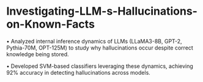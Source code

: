 # Investigating-LLM-s-Hallucinations-on-Known-Facts

• Analyzed internal inference dynamics of LLMs (LLaMA3-8B, GPT-2, Pythia-70M, OPT-125M) to study
why hallucinations occur despite correct knowledge being stored.

• Developed SVM-based classifiers leveraging these dynamics, achieving 92% accuracy in detecting hallucinations
across models.
